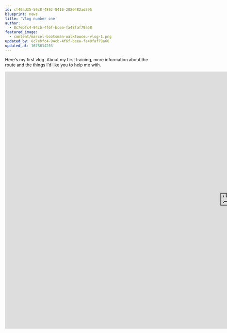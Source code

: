 ```yaml
---
id: cf40ad35-59c8-4892-8416-2020482ad595
blueprint: news
title: 'Vlog number one'
author:
  - 8c7ebfc4-94cb-4f6f-bcea-fa48faf79a68
featured_image:
  - content/marcel-bootsman-walktowceu-vlog-1.png
updated_by: 8c7ebfc4-94cb-4f6f-bcea-fa48faf79a68
updated_at: 1678614203
---
```

Here's my first vlog. About my first training, more information about the route and the things I'd like you to help me with.

<iframe width="1492" height="846" src="https://www.youtube.com/embed/U2lZZYZ-kCU" title="First #walktowceu training" frameborder="0" allow="accelerometer; autoplay; clipboard-write; encrypted-media; gyroscope; picture-in-picture; web-share" allowfullscreen></iframe>
